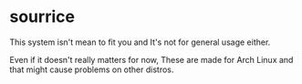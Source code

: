 sourrice
===

This system isn't mean to fit you and It's not for general usage either.

Even if it doesn't really matters for now, These are made for Arch Linux and that might cause problems on other distros.
